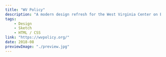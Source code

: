 ```yaml
---
title: "WV Policy"
description: "A modern design refresh for the West Virginia Center on Budget & Policy."
tags:
    - Design
    - Sketch
    - HTML / CSS
link: "https://wvpolicy.org/"
date: 2018-08
previewImage: "./preview.jpg"
---
```

